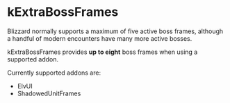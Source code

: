 # kExtraBossFrames

Blizzard normally supports a maximum of five active boss frames, although a handful of modern encounters have many more active bosses.

kExtraBossFrames provides **up to eight** boss frames when using a supported addon.

Currently supported addons are:

- ElvUI
- ShadowedUnitFrames
